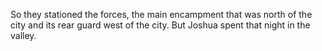 So they stationed the forces, the main encampment that was north of the city and its rear guard west of the city. But Joshua spent that night in the valley.
